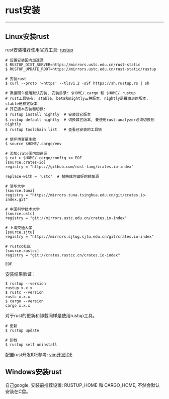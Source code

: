 # rust安装
---

## Linux安装rust

rust安装推荐使用官方工具: [rustup](https://www.rust-lang.org/tools/install)

```shell
# 设置安装国内加速源
$ RUSTUP_DIST_SERVER=https://mirrors.ustc.edu.cn/rust-static
$ RUSTUP_UPDATE_ROOT=https://mirrors.ustc.edu.cn/rust-static/rustup

# 安装rust
$ curl --proto '=https' --tlsv1.2 -sSf https://sh.rustup.rs | sh

# 直接回车使用默认安装, 安装目录: $HOME/.cargo 和 $HOME/.rustup 
# rust工具链有: stable, beta和nightly三种版本, nightly是最激进的版本, stable是稳定版本
# 其它版本安装和切换:
$ rustup install nightly  # 安装其它版本
$ rustup default nightly  # 切换其它版本, 要使用rust-analyzer必须切换到nightly
$ rustup toolchain list   # 查看已安装的工具链

# 使环境变量生效
$ source $HOME/.cargo/env

# 添加crate国内加速源
$ cat > $HOME/.cargo/config << EOF
[source.crates-io]
registry = "https://github.com/rust-lang/crates.io-index"

replace-with = 'ustc'  # 替换成你偏好的镜像源

# 清华大学
[source.tuna]
registry = "https://mirrors.tuna.tsinghua.edu.cn/git/crates.io-index.git"

# 中国科学技术大学
[source.ustc]
registry = "git://mirrors.ustc.edu.cn/crates.io-index"

# 上海交通大学
[source.sjtu]
registry = "https://mirrors.sjtug.sjtu.edu.cn/git/crates.io-index"

# rustcc社区
[source.rustcc]
registry = "git://crates.rustcc.cn/crates.io-index"

EOF
```

安装结果验证：

```shell
$ rustup --version
rustup x.x.x
$ rustc --version
rustc x.x.x
$ cargo --version
cargo x.x.x
```

对于rust的更新和卸载同样是使用rustup工具。

```shell
# 更新
$ rustup update

# 卸载
$ rustup self uninstall
```

配置rust开发IDE参考: [vim开发IDE](https://book.mjiee.top/linux/linux/1-linux-ji-chu/1.3-wen-ben-bian-ji.html)

## Windows安装rust

自己google, 安装前推荐设置: RUSTUP_HOME 和 CARGO_HOME, 不然会默认安装在C盘。

